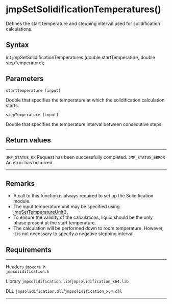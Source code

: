 jmpSetSolidificationTemperatures()
==================================

Defines the start temperature and stepping interval used for
solidification calculations.

Syntax
------

int jmpSetSolidificationTemperatures (double startTemperature, double
stepTemperature);

Parameters
----------

`startTemperature [input]`

Double that specifies the temperature at which the solidification
calculation starts.

`stepTemperature [input]`

Double that specifies the temperature interval between consecutive
steps.

Return values
-------------

  -------------------- ------------------------------------------
  `JMP_STATUS_OK`      Request has been successfully completed.
  `JMP_STATUS_ERROR`   An error has occurred.
  -------------------- ------------------------------------------

Remarks
-------

-   A call to this function is always required to set up the
    Solidification module.
-   The input temperature unit may be specified using
    [jmpSetTemperatureUnit()](jmpSetTemperatureUnit.htm).
-   To ensure the validity of the calculations, liquid should be the
    only phase present at the start temperature.
-   The calculation will be performed down to room temperature. However,
    it is not necessary to specify a negative stepping interval.

Requirements
------------

  --------- -----------------------------------------------------
  Headers   `jmpcore.h`\
            `jmpsolidification.h`

  Library   `jmpsolidification.lib`/`jmpsolidification_x64.lib`

  DLL       `jmpsolidification.dll`/`jmpsolidification_x64.dll`
  --------- -----------------------------------------------------


